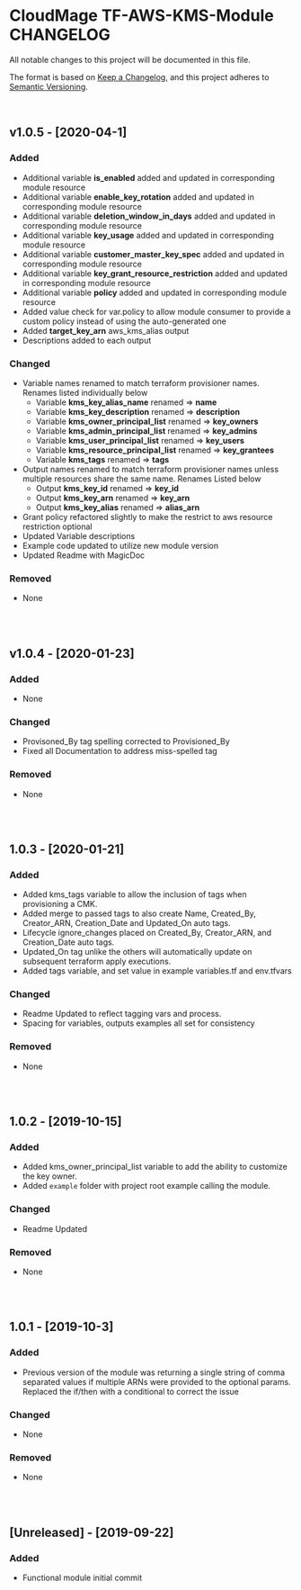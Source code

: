 <!-- VSCode Markdown Exclusions-->
<!-- markdownlint-disable MD024 Multiple Headings with the Same Content-->
# CloudMage TF-AWS-KMS-Module CHANGELOG

All notable changes to this project will be documented in this file.

The format is based on [Keep a Changelog](https://keepachangelog.com/en/1.0.0/),
and this project adheres to [Semantic Versioning](https://semver.org/spec/v2.0.0.html).

<br>

## v1.0.5 - [2020-04-1]

### Added

- Additional variable __is_enabled__ added and updated in corresponding module resource
- Additional variable __enable_key_rotation__ added and updated in corresponding module resource
- Additional variable __deletion_window_in_days__ added and updated in corresponding module resource
- Additional variable __key_usage__ added and updated in corresponding module resource
- Additional variable __customer_master_key_spec__ added and updated in corresponding module resource
- Additional variable __key_grant_resource_restriction__ added and updated in corresponding module resource
- Additional variable __policy__ added and updated in corresponding module resource
- Added value check for var.policy to allow module consumer to provide a custom policy instead of using the auto-generated one
- Added __target_key_arn__ aws_kms_alias output
- Descriptions added to each output

### Changed

- Variable names renamed to match terraform provisioner names. Renames listed individually below
  - Variable __kms_key_alias_name__ renamed => __name__
  - Variable __kms_key_description__ renamed => __description__
  - Variable __kms_owner_principal_list__ renamed => __key_owners__
  - Variable __kms_admin_principal_list__ renamed => __key_admins__
  - Variable __kms_user_principal_list__ renamed => __key_users__
  - Variable __kms_resource_principal_list__ renamed => __key_grantees__
  - Variable __kms_tags__ renamed => __tags__
- Output names renamed to match terraform provisioner names unless multiple resources share the same name. Renames Listed below
  - Output __kms_key_id__ renamed => __key_id__
  - Output __kms_key_arn__ renamed => __key_arn__
  - Output __kms_key_alias__ renamed => __alias_arn__
- Grant policy refactored slightly to make the restrict to aws resource restriction optional
- Updated Variable descriptions
- Example code updated to utilize new module version
- Updated Readme with MagicDoc

### Removed

- None

<br><br>

## v1.0.4 - [2020-01-23]

### Added

- None

### Changed

- Provisoned_By tag spelling corrected to Provisioned_By
- Fixed all Documentation to address miss-spelled tag

### Removed

- None

<br><br>

## 1.0.3 - [2020-01-21]

### Added

- Added kms_tags variable to allow the inclusion of tags when provisioning a CMK.
- Added merge to passed tags to also create Name, Created_By, Creator_ARN, Creation_Date and Updated_On auto tags.
- Lifecycle ignore_changes placed on Created_By, Creator_ARN, and Creation_Date auto tags.
- Updated_On tag unlike the others will automatically update on subsequent terraform apply executions.
- Added tags variable, and set value in example variables.tf and env.tfvars

### Changed

- Readme Updated to reflect tagging vars and process.
- Spacing for variables, outputs examples all set for consistency

### Removed

- None

<br><br>

## 1.0.2 - [2019-10-15]

### Added

- Added kms_owner_principal_list variable to add the ability to customize the key owner.
- Added `example` folder with project root example calling the module.

### Changed

- Readme Updated

### Removed

- None

<br><br>

## 1.0.1 - [2019-10-3]

### Added

- Previous version of the module was returning a single string of comma separated values if multiple ARNs were provided to the optional params. Replaced the if/then with a conditional to correct the issue

### Changed

- None

### Removed

- None

<br><br>

## [Unreleased] - [2019-09-22]

### Added

- Functional module initial commit
